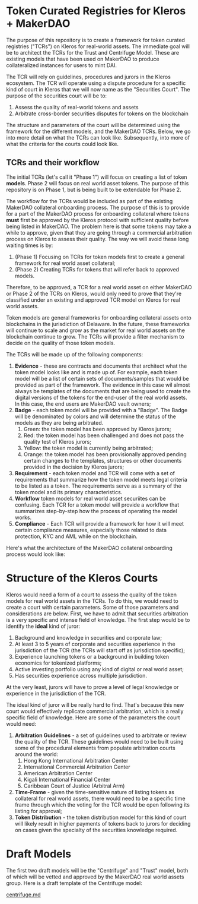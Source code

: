 # Token Curated Registries for Kleros + MakerDAO
The purpose of this repository is to create a framework for token curated registries ("TCRs") on Kleros for real-world assets. The immediate goal will be to architect the TCRs for the Trust and Centrifuge Model. These are existing models that have been used on MakerDAO to produce collateralized instances for users to mint DAI.

The TCR will rely on guidelines, procedures and jurors in the Kleros ecosystem. The TCR will operate using a dispute procedure for a specific kind of court in Kleros that we will now name as the "Securities Court". The purpose of the securities court will be to:

1. Assess the quality of real-world tokens and assets
2. Arbitrate cross-border securities disputes for tokens on the blockchain

The structure and parameters of the court will be determined using the framework for the different models, and the MakerDAO TCRs. Below, we go into more detail on what the TCRs can look like. Subsequently, into more of what the criteria for the courts could look like.

## TCRs and their workflow

The initial TCRs (let's call it "Phase 1") will focus on creating a list of token **models**. Phase 2 will focus on real world asset tokens. The purpose of this repository is on Phase 1, but is being built to be extendable for Phase 2.

The workflow for the TCRs would be included as part of the existing MakerDAO collateral onboarding process. The purpose of this is to provide for a part of the MakerDAO process for onboarding collateral where tokens **must** first be approved by the Kleros protocol with sufficient quality before being listed in MakerDAO. The problem here is that some tokens may take a while to approve, given that they are going through a commercial arbitration process on Kleros to assess their quality. The way we will avoid these long waiting times is by:

1. (Phase 1) Focusing on TCRs for token models first to create a general framework for real world asset collateral;
2. (Phase 2) Creating TCRs for tokens that will refer back to approved models. 

Therefore, to be approved, a TCR for a real world asset on either MakerDAO or Phase 2 of the TCRs on Kleros, would only need to prove that they're classified under an existing and approved TCR model on Kleros for real world assets.

Token models are general frameworks for onboarding collateral assets onto blockchains in the jurisdiction of Delaware. In the future, these frameworks will continue to scale and grow as the market for real world assets on the blockchain continue to grow. The TCRs will provide a filter mechanism to decide on the quality of those token models.

The TCRs will be made up of the following components:

1. **Evidence** - these are contracts and documents that architect what the token model looks like and is made up of. For example, each token model will be a list of certain sets of documents/samples that would be provided as part of the framework. The evidence in this case wil almost always be templates of the documents that are being used to create the digital versions of the tokens for the end-user of the real world assets. In this case, the end users are MakerDAO vault owners;
2. **Badge** - each token model will be provided with a "Badge". The Badge will be denominated by colors and will determine the status of the models as they are being arbitrated.
   1. Green: the token model has been approved by Kleros jurors;
   2. Red: the token model has been challenged and does not pass the quality test of Kleros jurors;
   3. Yellow: the token model is currently being arbitrated;
   4. Orange: the token model has been provisionally approved pending certain changes to the templates, structures or other documents provided in the decision by Kleros jurors;
3. **Requirement** - each token model and TCR will come with a set of requirements that summarize how the token model meets legal criteria to be listed as a token. The requirements serve as a summary of the token model and its primary characteristics.
4. **Workflow** token models for real world asset securiites can be confusing. Each TCR for a token model will provide a workflow that summarizes step-by-step how the process of operating the model works.
5. **Compliance** - Each TCR will provide a framework for how it will meet certain compliance measures, especially those related to data protection, KYC and AML while on the blockchain.

Here's what the architecture of the MakerDAO collateral onboarding process would look like:

# Structure of the Kleros Courts

Kleros would need a form of a court to assess the quality of the token models for real world assets in the TCRs. To do this, we would need to create a court with certain parameters. Some of those parameters and considerations are below. First, we have to admit that securities arbitration is a very specific and intense field of knowledge. The first step would be to identify the **ideal** kind of juror:

1. Background and knowledge in securities and corporate law;
2. At least 3 to 5 years of corporate and securities experience in the jurisdiction of the TCR (the TCRs will start off as jurisdiction specific);
3. Experience launching tokens or a background in building token economics for tokenized platforms;
4. Active investing portfolio using any kind of digital or real world asset;
5. Has securities experience across multiple jurisdiction.

At the very least, jurors will have to prove a level of legal knowledge or experience in the jurisdiction of the TCR. 

The ideal kind of juror will be really hard to find. That's because this new court would effectively replicate commercial arbitration, which is a really specific field of knowledge. Here are some of the parameters the court would need:

1. **Arbitration Guidelines** - a set of guidelines used to arbitrate or review the quality of the TCR. These guidelines would need to be built using some of the procedural elements from populate arbitration courts around the world:
   1. Hong Kong International Arbitration Center
   2. International Commercial Arbitration Center
   3. American Arbitration Center
   4. Kigali International Financial Center
   5. Caribbean Court of Justice (Arbitral Arm)
2. **Time-Frame** - given the time-sensitive nature of listing tokens as collateral for real world assets, there would need to be a specific time frame through which the voting for the TCR would be open following its listing for approval;
3. **Token Distribution** - the token distribution model for this kind of court will likely result in higher payments of tokens back to jurors for deciding on cases given the specialty of the securities knowledge required. 

# Draft Models

The first two draft models will be the "Centrifuge" and "Trust" model, both of which will be vetted and approved by the MakerDAO real world assets group. Here is a draft template of the Centrifuge model:

 [centrifuge.md](models/centrifuge.md) 





